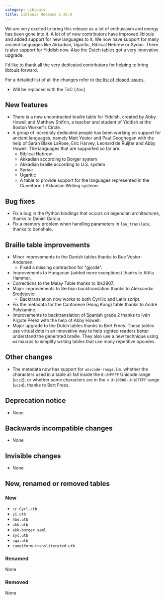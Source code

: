 ```yaml
---
category: Liblouis
title: Liblouis Release 3.30.0
---
```


We are very excited to bring this release as a lot of enthusiasm and energy has been gone into it. A lot of of new contributors have improved liblouis and added support for new languages to it. We now have support for many ancient languages like Akkadian, Ugaritic, Biblical Hebrew or Syriac. There is also support for Yiddish now. Also the Dutch tables got a very innovative upgrade.

I\'d like to thank all the very dedicated contributors for helping to bring liblouis forward.

For a detailed list of all the changes refer to [the list of closed issues](https://github.com/liblouis/liblouis/milestone/40?closed=1).

* Will be replaced with the ToC
{:toc}


## New features

-   There is a new uncontracted braille table for Yiddish, created by Abby Howell and Matthew Shifrin, a teacher and student of Yiddish at the Boston Worker\'s Circle.
-   A group of incredibly dedicated people has been working on support for ancient languages, namely Matt Yeater and Paul Geoghegan with the help of Sarah Blake LaRose, Eric Harvey, Leonard de Ruijter and Abby Howell. The languages that are supported so far are:
    -   Biblical Hebrew
    -   Akkadian according to Borger system
    -   Akkadian braille according to U.S. system
    -   Syriac
    -   Ugaritic
    -   A table to provide support for the languages represented in the Cuneiform / Akkadian Writing systems

## Bug fixes

-   Fix a bug in the Python bindings that occurs on bigendian architectures, thanks to Daniel Garcia.
-   Fix a memory problem when handling parameters in `lou_translate`, thanks to benehalo.

## Braille table improvements

-   Minor improvements to the Danish tables thanks to Bue Vester-Andersen:
    -   Fixed a missing contraction for \"gjorde\".
-   Improvements to Hungarian (added more exceptions) thanks to Attila Hammer.
-   Corrections to the Malay Table thanks to lbk2907.
-   Major improvements to Serbian backtranslation thanks to Aleksandar Sredojevic:
    -   Backtranslation now works to both Cyrillic and Latin script.
-   Fix the metadata for the Cantonese (Hong Kong) table thanks to André Polykanine.
-   Improvements to backtranslation of Spanish grade 2 thanks to Iván Argote Pérez with the help of Abby Howell.
-   Major upgrade to the Dutch tables thanks to Bert Frees. These tables use virtual dots in an innovative way to help sighted readers better understand the generated braille. They also use a new technique using `m4` macros to simplify writing tables that use many repetitive opcodes.

## Other changes

-   The metadata now has support for `unicode-range`, i.e. whether the characters used in a table all fall inside the `0-U+FFFF` Unicode range (`ucs2`), or whether some characters are in the \> `U+10000-U+10FFFF` range (`ucs4`), thanks to Bert Frees.

## Deprecation notice

-   None

## Backwards incompatible changes

-   None

## Invisible changes

-   None

## New, renamed or removed tables

### New

-   `sr-Cyrl.ctb`
-   `yi.utb`
-   `hbo.utb`
-   `akk.utb`
-   `akk-borger.yaml`
-   `syc.utb`
-   `uga.utb`
-   `cuneiform-transliterated.utb`

### Renamed

None

### Removed

None
